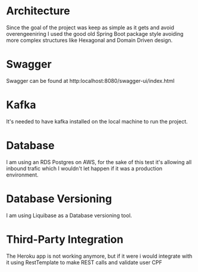 # Architecture
Since the goal of the project was keep as simple as it gets and avoid 
overengeeniring I used the good old Spring Boot package style avoiding more complex
structures like Hexagonal and Domain Driven design.

# Swagger
Swagger can be found at http:localhost:8080/swagger-ui/index.html

# Kafka
It's needed to have kafka installed on the local machine to run the project.

# Database
I am using an RDS Postgres on AWS, for the sake of this test it's allowing all inbound trafic
which I wouldn't  let happen if it was a production environment.

# Database Versioning
I am using Liquibase as a Database versioning tool.

# Third-Party Integration
The Heroku app is not working anymore, but if it were i would integrate with it using RestTemplate to make REST calls and validate user CPF
